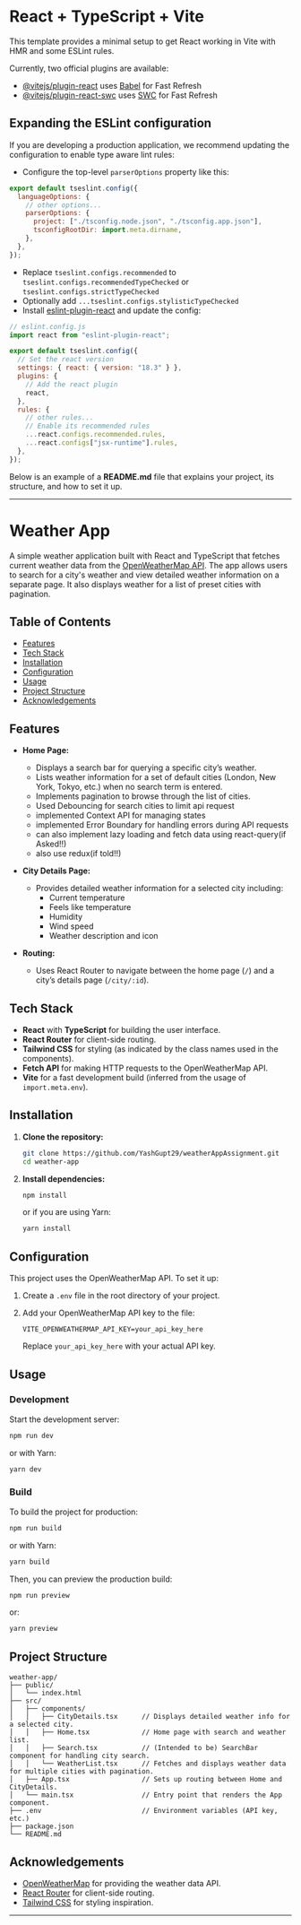 # React + TypeScript + Vite

This template provides a minimal setup to get React working in Vite with HMR and some ESLint rules.

Currently, two official plugins are available:

- [@vitejs/plugin-react](https://github.com/vitejs/vite-plugin-react/blob/main/packages/plugin-react/README.md) uses [Babel](https://babeljs.io/) for Fast Refresh
- [@vitejs/plugin-react-swc](https://github.com/vitejs/vite-plugin-react-swc) uses [SWC](https://swc.rs/) for Fast Refresh

## Expanding the ESLint configuration

If you are developing a production application, we recommend updating the configuration to enable type aware lint rules:

- Configure the top-level `parserOptions` property like this:

```js
export default tseslint.config({
  languageOptions: {
    // other options...
    parserOptions: {
      project: ["./tsconfig.node.json", "./tsconfig.app.json"],
      tsconfigRootDir: import.meta.dirname,
    },
  },
});
```

- Replace `tseslint.configs.recommended` to `tseslint.configs.recommendedTypeChecked` or `tseslint.configs.strictTypeChecked`
- Optionally add `...tseslint.configs.stylisticTypeChecked`
- Install [eslint-plugin-react](https://github.com/jsx-eslint/eslint-plugin-react) and update the config:

```js
// eslint.config.js
import react from "eslint-plugin-react";

export default tseslint.config({
  // Set the react version
  settings: { react: { version: "18.3" } },
  plugins: {
    // Add the react plugin
    react,
  },
  rules: {
    // other rules...
    // Enable its recommended rules
    ...react.configs.recommended.rules,
    ...react.configs["jsx-runtime"].rules,
  },
});
```

Below is an example of a **README.md** file that explains your project, its structure, and how to set it up.

---

# Weather App

A simple weather application built with React and TypeScript that fetches current weather data from the [OpenWeatherMap API](https://openweathermap.org/api). The app allows users to search for a city's weather and view detailed weather information on a separate page. It also displays weather for a list of preset cities with pagination.

## Table of Contents

- [Features](#features)
- [Tech Stack](#tech-stack)
- [Installation](#installation)
- [Configuration](#configuration)
- [Usage](#usage)
- [Project Structure](#project-structure)
- [Acknowledgements](#acknowledgements)

## Features

- **Home Page:**

  - Displays a search bar for querying a specific city’s weather.
  - Lists weather information for a set of default cities (London, New York, Tokyo, etc.) when no search term is entered.
  - Implements pagination to browse through the list of cities.
  - Used Debouncing for search cities to limit api request
  - implemented Context API for managing states
  - implemented Error Boundary for handling errors during API requests
  - can also implement lazy loading and fetch data using react-query(if Asked!!)
  - also use redux(if told!!)

- **City Details Page:**

  - Provides detailed weather information for a selected city including:
    - Current temperature
    - Feels like temperature
    - Humidity
    - Wind speed
    - Weather description and icon

- **Routing:**
  - Uses React Router to navigate between the home page (`/`) and a city’s details page (`/city/:id`).

## Tech Stack

- **React** with **TypeScript** for building the user interface.
- **React Router** for client-side routing.
- **Tailwind CSS** for styling (as indicated by the class names used in the components).
- **Fetch API** for making HTTP requests to the OpenWeatherMap API.
- **Vite** for a fast development build (inferred from the usage of `import.meta.env`).

## Installation

1. **Clone the repository:**

   ```bash
   git clone https://github.com/YashGupt29/weatherAppAssignment.git
   cd weather-app
   ```

2. **Install dependencies:**

   ```bash
   npm install
   ```

   or if you are using Yarn:

   ```bash
   yarn install
   ```

## Configuration

This project uses the OpenWeatherMap API. To set it up:

1. Create a `.env` file in the root directory of your project.

2. Add your OpenWeatherMap API key to the file:

   ```env
   VITE_OPENWEATHERMAP_API_KEY=your_api_key_here
   ```

   Replace `your_api_key_here` with your actual API key.

## Usage

### Development

Start the development server:

```bash
npm run dev
```

or with Yarn:

```bash
yarn dev
```

### Build

To build the project for production:

```bash
npm run build
```

or with Yarn:

```bash
yarn build
```

Then, you can preview the production build:

```bash
npm run preview
```

or:

```bash
yarn preview
```

## Project Structure

```
weather-app/
├── public/
│   └── index.html
├── src/
│   ├── components/
│   │   ├── CityDetails.tsx      // Displays detailed weather info for a selected city.
│   │   ├── Home.tsx             // Home page with search and weather list.
│   │   ├── Search.tsx           // (Intended to be) SearchBar component for handling city search.
│   │   └── WeatherList.tsx      // Fetches and displays weather data for multiple cities with pagination.
│   ├── App.tsx                  // Sets up routing between Home and CityDetails.
│   └── main.tsx                 // Entry point that renders the App component.
├── .env                         // Environment variables (API key, etc.)
├── package.json
└── README.md
```

## Acknowledgements

- [OpenWeatherMap](https://openweathermap.org/) for providing the weather data API.
- [React Router](https://reactrouter.com/) for client-side routing.
- [Tailwind CSS](https://tailwindcss.com/) for styling inspiration.

---
